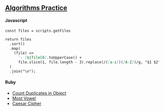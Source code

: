 ## [Algorithms Practice](https://github.com/kndshein/AlgorithmPractice)

#### Javascript

```mmd
const files = scripts.getFiles

return files
  .sort()
  .map(
    (file) =>
      `- [${file[0].toUpperCase() +
      file.slice(1, file.length - 3).replace(/([a-z])([A-Z])/g, "$1 $2")}](https://github.com/kndshein/AlgorithmPractice/blob/main/JavaScript/${file})`
  )
  .join("\n");
```

#### Ruby

- [Count Duplicates in Object](https://github.com/kndshein/AlgorithmPractice/blob/main/Ruby/countDupesinObject.rb)
- [Most Vowel](https://github.com/kndshein/AlgorithmPractice/blob/main/Ruby/mostVowel.rb)
- [Caesar Cipher](https://github.com/kndshein/AlgorithmPractice/blob/main/Ruby/caesarCipher.rb)

